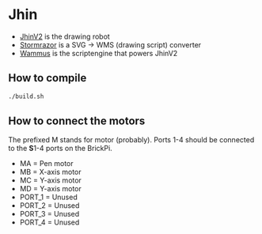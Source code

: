 # Jhin

- [JhinV2](https://github.com/Fusion86/V1GP-18-Jhin/tree/v2) is the drawing robot
- [Stormrazor](https://github.com/Fusion86/V1GP-18-Jhin/tree/stormrazor) is a SVG -> WMS (drawing script) converter
- [Wammus](https://github.com/Fusion86/V1GP-18-Jhin/blob/v2/src/Wammus.cpp#L75) is the scriptengine that powers JhinV2


## How to compile

```sh
./build.sh
```


## How to connect the motors

The prefixed M stands for motor (probably).
Ports 1-4 should be connected to the **S**1-4 ports on the BrickPi.

* MA = Pen motor
* MB = X-axis motor
* MC = Y-axis motor
* MD = Y-axis motor
* PORT_1 = Unused
* PORT_2 = Unused
* PORT_3 = Unused
* PORT_4 = Unused